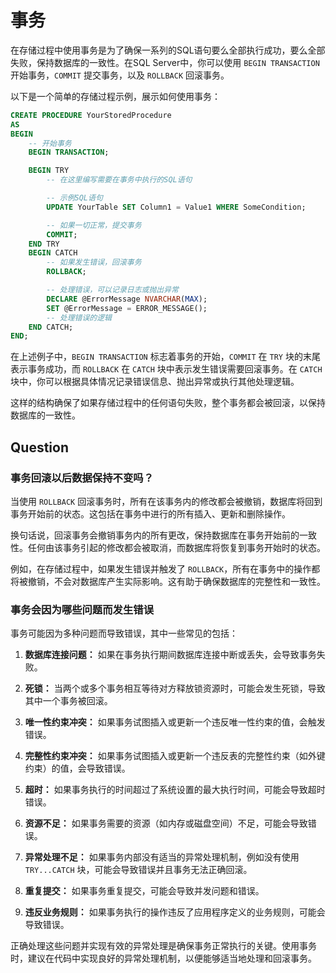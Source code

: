 # 事务

在存储过程中使用事务是为了确保一系列的SQL语句要么全部执行成功，要么全部失败，保持数据库的一致性。在SQL Server中，你可以使用 `BEGIN TRANSACTION` 开始事务，`COMMIT` 提交事务，以及 `ROLLBACK` 回滚事务。

以下是一个简单的存储过程示例，展示如何使用事务：

```sql
CREATE PROCEDURE YourStoredProcedure
AS
BEGIN
    -- 开始事务
    BEGIN TRANSACTION;

    BEGIN TRY
        -- 在这里编写需要在事务中执行的SQL语句

        -- 示例SQL语句
        UPDATE YourTable SET Column1 = Value1 WHERE SomeCondition;

        -- 如果一切正常，提交事务
        COMMIT;
    END TRY
    BEGIN CATCH
        -- 如果发生错误，回滚事务
        ROLLBACK;

        -- 处理错误，可以记录日志或抛出异常
        DECLARE @ErrorMessage NVARCHAR(MAX);
        SET @ErrorMessage = ERROR_MESSAGE();
        -- 处理错误的逻辑
    END CATCH;
END;
```

在上述例子中，`BEGIN TRANSACTION` 标志着事务的开始，`COMMIT` 在 `TRY` 块的末尾表示事务成功，而 `ROLLBACK` 在 `CATCH` 块中表示发生错误需要回滚事务。在 `CATCH` 块中，你可以根据具体情况记录错误信息、抛出异常或执行其他处理逻辑。

这样的结构确保了如果存储过程中的任何语句失败，整个事务都会被回滚，以保持数据库的一致性。

## Question

### 事务回滚以后数据保持不变吗？
当使用 `ROLLBACK` 回滚事务时，所有在该事务内的修改都会被撤销，数据库将回到事务开始前的状态。这包括在事务中进行的所有插入、更新和删除操作。

换句话说，回滚事务会撤销事务内的所有更改，保持数据库在事务开始前的一致性。任何由该事务引起的修改都会被取消，而数据库将恢复到事务开始时的状态。

例如，在存储过程中，如果发生错误并触发了 `ROLLBACK`，所有在事务中的操作都将被撤销，不会对数据库产生实际影响。这有助于确保数据库的完整性和一致性。

### 事务会因为哪些问题而发生错误
事务可能因为多种问题而导致错误，其中一些常见的包括：

1. **数据库连接问题：** 如果在事务执行期间数据库连接中断或丢失，会导致事务失败。

2. **死锁：** 当两个或多个事务相互等待对方释放锁资源时，可能会发生死锁，导致其中一个事务被回滚。

3. **唯一性约束冲突：** 如果事务试图插入或更新一个违反唯一性约束的值，会触发错误。

4. **完整性约束冲突：** 如果事务试图插入或更新一个违反表的完整性约束（如外键约束）的值，会导致错误。

5. **超时：** 如果事务执行的时间超过了系统设置的最大执行时间，可能会导致超时错误。

6. **资源不足：** 如果事务需要的资源（如内存或磁盘空间）不足，可能会导致错误。

7. **异常处理不足：** 如果事务内部没有适当的异常处理机制，例如没有使用 `TRY...CATCH` 块，可能会导致错误并且事务无法正确回滚。

8. **重复提交：** 如果事务重复提交，可能会导致并发问题和错误。

9. **违反业务规则：** 如果事务执行的操作违反了应用程序定义的业务规则，可能会导致错误。

正确处理这些问题并实现有效的异常处理是确保事务正常执行的关键。使用事务时，建议在代码中实现良好的异常处理机制，以便能够适当地处理和回滚事务。